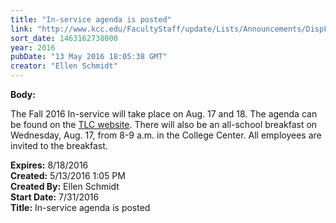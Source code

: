 ```yaml
---
title: "In-service agenda is posted"
link: "http://www.kcc.edu/FacultyStaff/update/Lists/Announcements/DispForm.aspx?ID=2216"
sort_date: 1463162738000
year: 2016
pubDate: "13 May 2016 18:05:38 GMT"
creator: "Ellen Schmidt"
---
```


<div><b>Body:</b> <div class="ExternalClassED00BA6D599542D1B92CC6618625E53C"><p>The Fall 2016 In-service will take place on Aug. 17 and 18. The agenda can be found on the <a href="/FacultyStaff/departments/ktlc/Pages/default.aspx">TLC website</a>. There will also be an all-school breakfast on Wednesday, Aug. 17, from 8-9 a.m. in the College Center. All employees are invited to the breakfast.</p></div></div>
<div><b>Expires:</b> 8/18/2016</div>
<div><b>Created:</b> 5/13/2016 1:05 PM</div>
<div><b>Created By:</b> Ellen Schmidt</div>
<div><b>Start Date:</b> 7/31/2016</div>
<div><b>Title:</b> In-service agenda is posted</div>
